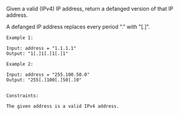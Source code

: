 Given a valid (IPv4) IP address, return a defanged version of that IP address.

A defanged IP address replaces every period "." with "[.]".

 
```
Example 1:

Input: address = "1.1.1.1"
Output: "1[.]1[.]1[.]1"

Example 2:

Input: address = "255.100.50.0"
Output: "255[.]100[.]50[.]0"
 

Constraints:

The given address is a valid IPv4 address.
```
